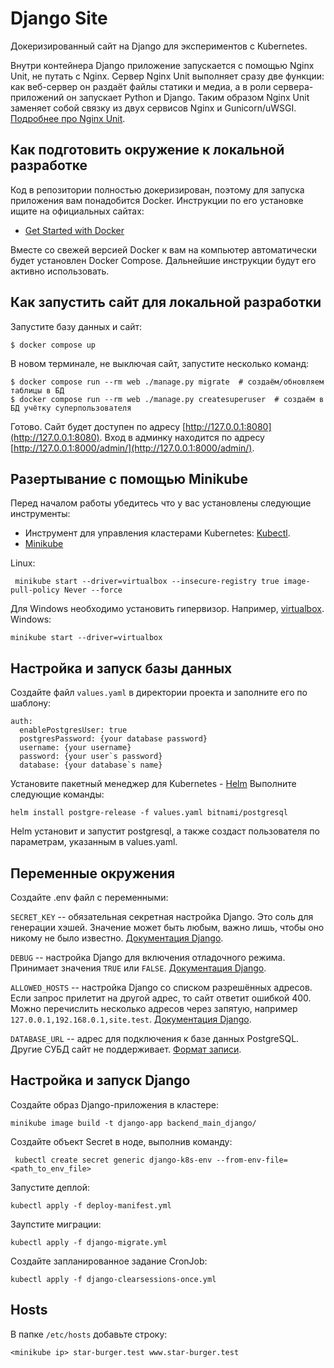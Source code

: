 # Django Site

Докеризированный сайт на Django для экспериментов с Kubernetes.

Внутри контейнера Django приложение запускается с помощью Nginx Unit, не путать с Nginx. Сервер Nginx Unit выполняет сразу две функции: как веб-сервер он раздаёт файлы статики и медиа, а в роли сервера-приложений он запускает Python и Django. Таким образом Nginx Unit заменяет собой связку из двух сервисов Nginx и Gunicorn/uWSGI. [Подробнее про Nginx Unit](https://unit.nginx.org/).

## Как подготовить окружение к локальной разработке

Код в репозитории полностью докеризирован, поэтому для запуска приложения вам понадобится Docker. Инструкции по его установке ищите на официальных сайтах:

- [Get Started with Docker](https://www.docker.com/get-started/)

Вместе со свежей версией Docker к вам на компьютер автоматически будет установлен Docker Compose. Дальнейшие инструкции будут его активно использовать.

## Как запустить сайт для локальной разработки

Запустите базу данных и сайт:

```shell
$ docker compose up
```

В новом терминале, не выключая сайт, запустите несколько команд:

```shell
$ docker compose run --rm web ./manage.py migrate  # создаём/обновляем таблицы в БД
$ docker compose run --rm web ./manage.py createsuperuser  # создаём в БД учётку суперпользователя
```

Готово. Сайт будет доступен по адресу [http://127.0.0.1:8080](http://127.0.0.1:8080). Вход в админку находится по адресу [http://127.0.0.1:8000/admin/](http://127.0.0.1:8000/admin/).

## Разертывание с помощью Minikube

Перед началом работы убедитесь что у вас установлены следующие инструменты:

- Инструмент для управления кластерами Kubernetes: [Kubectl](https://kubernetes.io/ru/docs/tasks/tools/install-kubectl/).
- [Minikube](https://minikube.sigs.k8s.io/docs/)

Linux:

```commandline
 minikube start --driver=virtualbox --insecure-registry true image-pull-policy Never --force
```

Для Windows необходимо установить гипервизор. Например, [virtualbox](https://www.virtualbox.org/wiki/Downloads). Windows:

```commandline
minikube start --driver=virtualbox
```

## Настройка и запуск базы данных

Создайте файл `values.yaml` в директории проекта и заполните его по шаблону:

```commandline
auth:
  enablePostgresUser: true
  postgresPassword: {your database password}
  username: {your username}
  password: {your user`s password}
  database: {your database`s name}
```

Установите пакетный менеджер для Kubernetes - [Helm](https://helm.sh/) Выполните следующие команды:
```
helm install postgre-release -f values.yaml bitnami/postgresql
```

Helm установит и запустит postgresql, а также создаст пользователя по параметрам, указанным в values.yaml.

## Переменные окружения

Создайте .env файл с переменными:

`SECRET_KEY` -- обязательная секретная настройка Django. Это соль для генерации хэшей. Значение может быть любым, важно лишь, чтобы оно никому не было известно. [Документация Django](https://docs.djangoproject.com/en/3.2/ref/settings/#secret-key).

`DEBUG` -- настройка Django для включения отладочного режима. Принимает значения `TRUE` или `FALSE`. [Документация Django](https://docs.djangoproject.com/en/3.2/ref/settings/#std:setting-DEBUG).

`ALLOWED_HOSTS` -- настройка Django со списком разрешённых адресов. Если запрос прилетит на другой адрес, то сайт ответит ошибкой 400. Можно перечислить несколько адресов через запятую, например `127.0.0.1,192.168.0.1,site.test`. [Документация Django](https://docs.djangoproject.com/en/3.2/ref/settings/#allowed-hosts).

`DATABASE_URL` -- адрес для подключения к базе данных PostgreSQL. Другие СУБД сайт не поддерживает. [Формат записи](https://github.com/jacobian/dj-database-url#url-schema).

## Настройка и запуск Django

Создайте образ Django-приложения в кластере:

```
minikube image build -t django-app backend_main_django/
```

Создайте объект Secret в ноде, выполнив команду:
```commandline
 kubectl create secret generic django-k8s-env --from-env-file=<path_to_env_file>
```

Запустите деплой:

```
kubectl apply -f deploy-manifest.yml
```

Заупстите миграции:
```
kubectl apply -f django-migrate.yml
```

Создайте запланированное задание CronJob:
```commandline
kubectl apply -f django-clearsessions-once.yml
```

## Hosts

В папке `/etc/hosts` добавьте строку:

```
<minikube ip> star-burger.test www.star-burger.test
```
